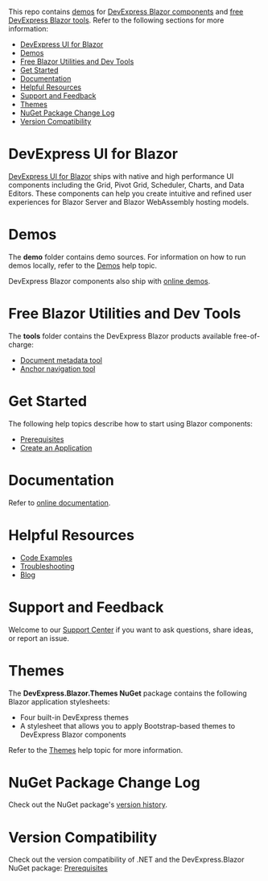 This repo contains [demos](#demos) for [DevExpress Blazor components](#devexpress-ui-for-blazor) and [free DevExpress Blazor tools](#free-blazor-utilities-and-dev-tools). Refer to the following sections for more information:

* [DevExpress UI for Blazor](#devexpress-ui-for-blazor)
* [Demos](#online-demos)
* [Free Blazor Utilities and Dev Tools](#free-blazor-utilities-and-dev-tools)
* [Get Started](#get-started)
* [Documentation](#documentation)
* [Helpful Resources](#helpful-resources)
* [Support and Feedback](#support-and-feedback)
* [Themes](#themes)
* [NuGet Package Change Log](#nuget-package-change-log)
* [Version Compatibility](#version-compatibility)

# DevExpress UI for Blazor

[DevExpress UI for Blazor](https://www.devexpress.com/blazor/) ships with native and high performance UI components including the Grid, Pivot Grid, Scheduler, Charts, and Data Editors. These components can help you create intuitive and refined user experiences for Blazor Server and Blazor WebAssembly hosting models. 

# Demos

The **demo** folder contains demo sources. For information on how to run demos locally, refer to the [Demos](https://docs.devexpress.com/Blazor/401058#run-demos-locally) help topic.

DevExpress Blazor components also ship with [online demos](https://demos.devexpress.com/blazor/). 

# Free Blazor Utilities and Dev Tools

The **tools** folder contains the DevExpress Blazor products available free-of-charge:

* [Document metadata tool](https://github.com/DevExpress/Blazor/tree/master/tools/DevExpress.Blazor.DocumentMetadata)
* [Anchor navigation tool](https://github.com/DevExpress/Blazor/tree/master/tools/DevExpress.Blazor.AnchorUtils)

# Get Started

The following help topics describe how to start using Blazor components:

* [Prerequisites](https://docs.devexpress.com/Blazor/401055)
* [Create an Application](https://docs.devexpress.com/Blazor/401057/)

# Documentation

Refer to [online documentation](https://docs.devexpress.com/Blazor/400725/blazor-components).

# Helpful Resources

* [Code Examples](examples.md)
* [Troubleshooting](https://docs.devexpress.com/Blazor/401608)
* [Blog](https://community.devexpress.com/tags/Blazor/default.aspx)

# Support and Feedback

Welcome to our [Support Center](https://supportcenter.devexpress.com/ticket/create) if you want to ask questions, share ideas, or report an issue.

# Themes

The **DevExpress.Blazor.Themes NuGet** package contains the following Blazor application stylesheets:

* Four built-in DevExpress themes
* A stylesheet that allows you to apply Bootstrap-based themes to DevExpress Blazor components

Refer to the [Themes](http://docs.devexpress.com/Blazor/401523/common-concepts/themes) help topic for more information.

# NuGet Package Change Log

Check out the NuGet package's [version history](changelog.md).

# Version Compatibility

Check out the version compatibility of .NET and the DevExpress.Blazor NuGet package: [Prerequisites](https://docs.devexpress.com/Blazor/401055/prerequisites#net-framework)
